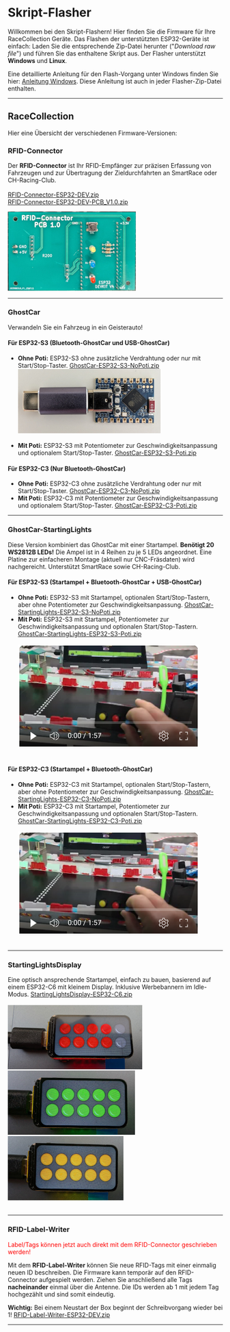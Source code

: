 # Skript-Flasher

Willkommen bei den Skript-Flashern\! Hier finden Sie die Firmware für Ihre RaceCollection Geräte. Das Flashen der unterstützten ESP32-Geräte ist einfach: Laden Sie die entsprechende Zip-Datei herunter ("<i>Download raw file</i>") und führen Sie das enthaltene Skript aus. Der Flasher unterstützt **Windows** und **Linux**.

Eine detaillierte Anleitung für den Flash-Vorgang unter Windows finden Sie hier: [Anleitung Windows](../dev-tools/github-workflow-files/flasher/windows/README.md). Diese Anleitung ist auch in jeder Flasher-Zip-Datei enthalten.

-----

## RaceCollection

Hier eine Übersicht der verschiedenen Firmware-Versionen:

### RFID-Connector

Der **RFID-Connector** ist Ihr RFID-Empfänger zur präzisen Erfassung von Fahrzeugen und zur Übertragung der Zieldurchfahrten an SmartRace oder CH-Racing-Club.<br><br>
[RFID-Connector-ESP32-DEV.zip](./RFID-Connector-ESP32-DEV.zip)<br>
[RFID-Connector-ESP32-DEV-PCB_V1.0.zip](./RFID-Connector-ESP32-DEV-PCB_V1.0.zip)

<img src="../images/RFID-Connector_Platine_vorne.jpg" width=300px/>

-----

### GhostCar

Verwandeln Sie ein Fahrzeug in ein Geisterauto\!

#### Für ESP32-S3 (Bluetooth-GhostCar und USB-GhostCar)

  * **Ohne Poti:** ESP32-S3 ohne zusätzliche Verdrahtung oder nur mit Start/Stop-Taster.
    [GhostCar-ESP32-S3-NoPoti.zip](./GhostCar-ESP32-S3-NoPoti.zip)<br><img src="../images/CH-GhostCar-SmartRace.jpg" height=150/><br><br>
  * **Mit Poti:** ESP32-S3 mit Potentiometer zur Geschwindigkeitsanpassung und optionalem Start/Stop-Taster.
    [GhostCar-ESP32-S3-Poti.zip](./GhostCar-ESP32-S3-Poti.zip)

#### Für ESP32-C3 (Nur Bluetooth-GhostCar)

  * **Ohne Poti:** ESP32-C3 ohne zusätzliche Verdrahtung oder nur mit Start/Stop-Taster.
    [GhostCar-ESP32-C3-NoPoti.zip](./GhostCar-ESP32-C3-NoPoti.zip)
  * **Mit Poti:** ESP32-C3 mit Potentiometer zur Geschwindigkeitsanpassung und optionalem Start/Stop-Taster.
    [GhostCar-ESP32-C3-Poti.zip](./GhostCar-ESP32-C3-Poti.zip)

-----

### GhostCar-StartingLights

Diese Version kombiniert das GhostCar mit einer Startampel. **Benötigt 20 WS2812B LEDs\!** Die Ampel ist in 4 Reihen zu je 5 LEDs angeordnet. Eine Platine zur einfacheren Montage (aktuell nur CNC-Fräsdaten) wird nachgereicht. Unterstützt SmartRace sowie CH-Racing-Club.

#### Für ESP32-S3 (Startampel + Bluetooth-GhostCar + USB-GhostCar)

  * **Ohne Poti:** ESP32-S3 mit Startampel, optionalen Start/Stop-Tastern, aber ohne Potentiometer zur Geschwindigkeitsanpassung.
    [GhostCar-StartingLights-ESP32-S3-NoPoti.zip](./GhostCar-StartingLights-ESP32-S3-NoPoti.zip)
  * **Mit Poti:** ESP32-S3 mit Startampel, Potentiometer zur Geschwindigkeitsanpassung und optionalen Start/Stop-Tastern.
    [GhostCar-StartingLights-ESP32-S3-Poti.zip](./GhostCar-StartingLights-ESP32-S3-Poti.zip)<br><br>[<img src="../images/Video_GhostCar-StartingLights-Poti.png">](https://youtu.be/PwxAJHPKN4w)<br><br>

#### Für ESP32-C3 (Startampel + Bluetooth-GhostCar)

  * **Ohne Poti:** ESP32-C3 mit Startampel, optionalen Start/Stop-Tastern, aber ohne Potentiometer zur Geschwindigkeitsanpassung.
    [GhostCar-StartingLights-ESP32-C3-NoPoti.zip](./GhostCar-StartingLights-ESP32-C3-NoPoti.zip)
  * **Mit Poti:** ESP32-C3 mit Startampel, Potentiometer zur Geschwindigkeitsanpassung und optionalen Start/Stop-Tastern.
    [GhostCar-StartingLights-ESP32-C3-Poti.zip](./GhostCar-StartingLights-ESP32-C3-Poti.zip)<br><br>[<img src="../images/Video_GhostCar-StartingLights-Poti.png">](https://youtu.be/PwxAJHPKN4w)<br><br>

-----

### StartingLightsDisplay

Eine optisch ansprechende Startampel, einfach zu bauen, basierend auf einem ESP32-C6 mit kleinem Display. Inklusive Werbebannern im Idle-Modus.
[StartingLightsDisplay-ESP32-C6.zip](./StartingLightsDisplay-ESP32-C6.zip)<br><br><img src="../images/StartingLightsDisplay_1.jpg" height = 150/><img src="../images/StartingLightsDisplay_2.jpg" height=150/><img src="../images/StartingLightsDisplay_3.jpg" height=150/><br><br>

-----

### RFID-Label-Writer
<font color="red">Label/Tags können jetzt auch direkt mit dem RFID-Connector geschrieben werden!</font>

Mit dem **RFID-Label-Writer** können Sie neue RFID-Tags mit einer einmalig neuen ID beschreiben. Die Firmware kann temporär auf den RFID-Connector aufgespielt werden. Ziehen Sie anschließend alle Tags **nacheinander** einmal über die Antenne. Die IDs werden ab 1 mit jedem Tag hochgezählt und sind somit eindeutig.

**Wichtig:** Bei einem Neustart der Box beginnt der Schreibvorgang wieder bei 1\!
[RFID-Label-Writer-ESP32-DEV.zip](./RFID-Label-Writer-ESP32-DEV.zip)

-----